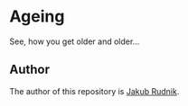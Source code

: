 # Ageing

See, how you get older and older...

## Author

The author of this repository is [Jakub Rudnik](https://github.com/Zeraye).
